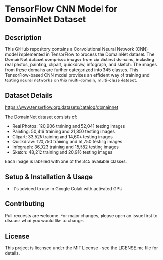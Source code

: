 # TensorFlow CNN Model for DomainNet Dataset

## Description

This GitHub repository contains a Convolutional Neural Network (CNN) model implemented in TensorFlow to process the DomainNet dataset. The DomainNet dataset comprises images from six distinct domains, including real photos, painting, clipart, quickdraw, infograph, and sketch. The images from these domains are further categorized into 345 classes. This TensorFlow-based CNN model provides an efficient way of training and testing neural networks on this multi-domain, multi-class dataset.

## Dataset Details
https://www.tensorflow.org/datasets/catalog/domainnet

The DomainNet dataset consists of:

- Real Photos: 120,906 training and 52,041 testing images
- Painting: 50,416 training and 21,850 testing images
- Clipart: 33,525 training and 14,604 testing images
- Quickdraw: 120,750 training and 51,750 testing images
- Infograph: 36,023 training and 15,582 testing images
- Sketch: 48,212 training and 20,916 testing images

Each image is labelled with one of the 345 available classes. 

## Setup & Installation & Usage
- It's adviced to use in Google Colab with activated GPU

## Contributing

Pull requests are welcome. For major changes, please open an issue first to discuss what you would like to change.

## License

This project is licensed under the MIT License - see the LICENSE.md file for details.

